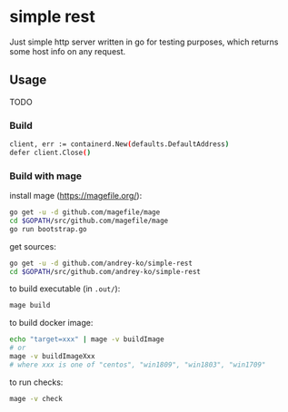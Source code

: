 
# simple rest

Just simple http server written in go for testing purposes, which returns some host info on any request.

## Usage

TODO

### Build

```bash
client, err := containerd.New(defaults.DefaultAddress)
defer client.Close()
```

### Build with mage
install mage (https://magefile.org/):
```bash
go get -u -d github.com/magefile/mage
cd $GOPATH/src/github.com/magefile/mage
go run bootstrap.go
```

get sources:
```bash
go get -u -d github.com/andrey-ko/simple-rest
cd $GOPATH/src/github.com/andrey-ko/simple-rest
```

to build executable (in `.out/`):
```bash
mage build
```

to build docker image:
```bash
echo "target=xxx" | mage -v buildImage
# or 
mage -v buildImageXxx
# where xxx is one of "centos", "win1809", "win1803", "win1709"
```

to run checks:
```bash
mage -v check
```